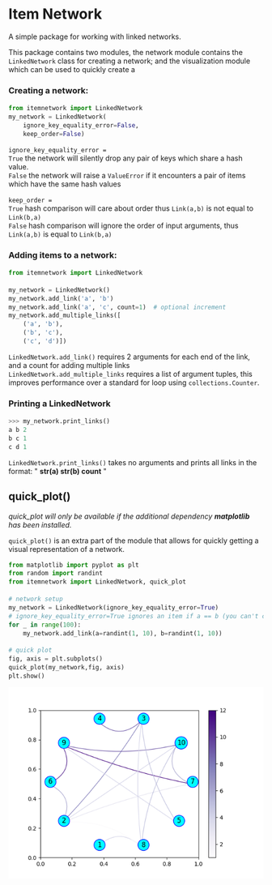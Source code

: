 # Item Network

A simple package for working with linked networks.

This package contains two modules, the network module contains
the `LinkedNetwork` class for creating a network; and the visualization module
which can be used to quickly create a

### Creating a network:

```python 
from itemnetwork import LinkedNetwork
my_network = LinkedNetwork(
    ignore_key_equality_error=False,
    keep_order=False)
```

`ignore_key_equality_error =`\
`True` the network will silently drop any pair of keys which share a hash
value.  
`False` the network will raise a `ValueError` if it encounters a pair of items
which have the same hash values

`keep_order = `\
`True` hash comparison will care about order thus `Link(a,b)` is not equal to
`Link(b,a)`\
`False` hash comparison will ignore the order of input arguments,
thus `Link(a,b)` is equal to `Link(b,a)`

### Adding items to a network:

```python 
from itemnetwork import LinkedNetwork

my_network = LinkedNetwork()
my_network.add_link('a', 'b')
my_network.add_link('a', 'c', count=1)  # optional increment
my_network.add_multiple_links([
    ('a', 'b'),
    ('b', 'c'),
    ('c', 'd')])
```

`LinkedNetwork.add_link()` requires 2 arguments for each end of the link, and a
count for adding multiple links  
`LinkedNetwork.add_multiple_links` requires a list of argument tuples, this 
improves performance over a standard for loop using `collections.Counter`.

### Printing a LinkedNetwork
```python 
>>> my_network.print_links()
a b 2
b c 1
c d 1
```
`LinkedNetwork.print_links()` takes no arguments and prints all links in the 
format: " **str(a) str(b) count** "

## quick_plot()

*quick_plot will only be available if the additional dependency **matplotlib** has 
been installed.*

`quick_plot()` is an extra part of the module that allows for quickly getting 
a visual representation of a network. 

```python 
from matplotlib import pyplot as plt
from random import randint
from itemnetwork import LinkedNetwork, quick_plot

# network setup
my_network = LinkedNetwork(ignore_key_equality_error=True)
# ignore_key_equality_error=True ignores an item if a == b (you can't connect self to self in a link)
for _ in range(100):
    my_network.add_link(a=randint(1, 10), b=randint(1, 10))

# quick plot
fig, axis = plt.subplots()
quick_plot(my_network,fig, axis)
plt.show()
```

![quickplot output image](/test_network.png)